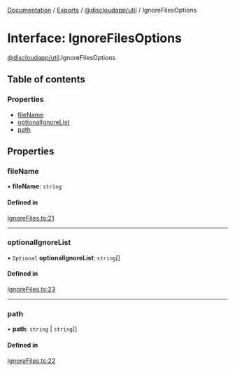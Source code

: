 [Documentation](../README.md) / [Exports](../modules.md) / [@discloudapp/util](../modules/discloudapp_util.md) / IgnoreFilesOptions

# Interface: IgnoreFilesOptions

[@discloudapp/util](../modules/discloudapp_util.md).IgnoreFilesOptions

## Table of contents

### Properties

- [fileName](discloudapp_util.IgnoreFilesOptions.md#filename)
- [optionalIgnoreList](discloudapp_util.IgnoreFilesOptions.md#optionalignorelist)
- [path](discloudapp_util.IgnoreFilesOptions.md#path)

## Properties

### fileName

• **fileName**: `string`

#### Defined in

[IgnoreFiles.ts:21](https://github.com/discloud/discloud.app/blob/ee3bbd2/packages/util/src/IgnoreFiles.ts#L21)

___

### optionalIgnoreList

• `Optional` **optionalIgnoreList**: `string`[]

#### Defined in

[IgnoreFiles.ts:23](https://github.com/discloud/discloud.app/blob/ee3bbd2/packages/util/src/IgnoreFiles.ts#L23)

___

### path

• **path**: `string` \| `string`[]

#### Defined in

[IgnoreFiles.ts:22](https://github.com/discloud/discloud.app/blob/ee3bbd2/packages/util/src/IgnoreFiles.ts#L22)
